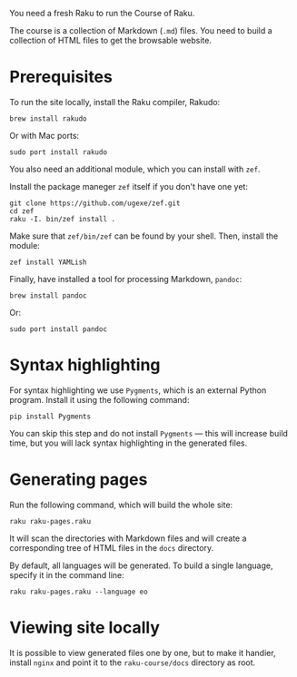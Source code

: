 You need a fresh Raku to run the Course of Raku.

The course is a collection of Markdown (`.md`) files. You need to build a collection
of HTML files to get the browsable website.

# Prerequisites

To run the site locally, install the Raku compiler, Rakudo:

    brew install rakudo

Or with Mac ports:

    sudo port install rakudo

You also need an additional module, which you can install with `zef`.

Install the package maneger `zef` itself if you don't have one yet:

    git clone https://github.com/ugexe/zef.git
    cd zef
    raku -I. bin/zef install .

Make sure that `zef/bin/zef` can be found by your shell. Then, install the module:

    zef install YAMLish

Finally, have installed a tool for processing Markdown, `pandoc`:

    brew install pandoc

Or:

    sudo port install pandoc

# Syntax highlighting

For syntax highlighting we use `Pygments`, which is an external Python program.
Install it using the following command:

    pip install Pygments

You can skip this step and do not install `Pygments` — this will increase build time,
but you will lack syntax highlighting in the generated files.

# Generating pages

Run the following command, which will build the whole site:

    raku raku-pages.raku

It will scan the directories with Markdown files and will create a corresponding
tree of HTML files in the `docs` directory.

By default, all languages will be generated. To build a single language, specify it
in the command line:

    raku raku-pages.raku --language eo

# Viewing site locally

It is possible to view generated files one by one, but to make it handier, install `nginx`
and point it to the `raku-course/docs` directory as root.
